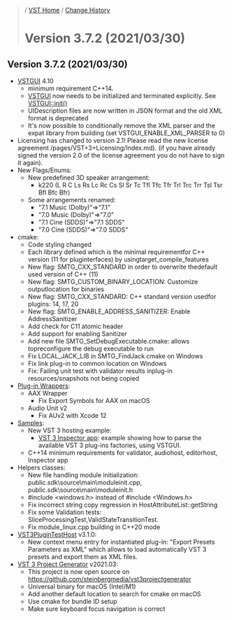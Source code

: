 >/ [VST Home](../) / [Change History](./Index.md)
>
># Version 3.7.2 (2021/03/30)

## Version 3.7.2 (2021/03/30)

- [VSTGUI](../What+is+the+VST+3+SDK/VSTGUI.md) 4.10
  - minimum requirement C++14.
  - [VSTGUI](https://steinbergmedia.github.io/vst3_doc/vstgui/html/namespace_v_s_t_g_u_i.html) now needs to be initialized and terminated explicitly. See [VSTGUI::init()](https://steinbergmedia.github.io/vst3_doc/vstgui/html/group__new__in__4__10.html)
  - UIDescription files are now written in JSON format and the old XML format is deprecated
  - It's now possible to conditionally remove the XML parser and the expat library from building (set VSTGUI_ENABLE_XML_PARSER to 0)
- Licensing has changed to version 2.1! Please read the new license agreement /pages/VST+3+Licensing/Index.md). (if you have already signed the version 2.0 of the license agreement you do not have to sign it again).
- New Flags/Enums:
  - New predefined 3D speaker arrangement:
    - k220 (L R C Ls Rs Lc Rc Cs Sl Sr Tc Tfl Tfc Tfr Trl Trc Trr Tsl Tsr Bfl Bfc Bfr)
  - Some arrangements renamed:
    - "7.1 Music (Dolby)"=>"7.1"
    - "7.0 Music (Dolby)"=>"7.0"
    - "7.1 Cine (SDDS)"=>"7.1 SDDS"
    - "7.0 Cine (SDDS)"=>"7.0 SDDS"
- cmake:
  - Code styling changed
  - Each library defined which is the minimal requirementfor C++ version (11 for pluginterfaces) by usingtarget_compile_features
  - New flag: SMTG_CXX_STANDARD in order to overwrite thedefault used version of C++ (11)
  - New flag: SMTG_CUSTOM_BINARY_LOCATION: Customize outputlocation for binaries
  - New flag: SMTG_CXX_STANDARD: C++ standard version usedfor plugins: 14, 17, 20
  - New flag: SMTG_ENABLE_ADDRESS_SANITIZER: Enable AddressSanitizer
  - Add check for C11 atomic header
  - Add support for enabling Sanitizer
  - Add new file SMTG_SetDebugExecutable.cmake: allows topreconfigure the debug executable to run
  - Fix LOCAL_JACK_LIB in SMTG_FindJack.cmake on Windows
  - Fix link plug-in to common location on Windows
  - Fix: Failing unit test with validator results inplug-in resources/snapshots not being copied
- [Plug-in Wrappers](../What+is+the+VST+3+SDK/Wrappers/Index.md):
  - AAX Wrapper
    - Fix Export Symbols for AAX on macOS
  - Audio Unit v2
    - Fix AUv2 with Xcode 12
- [Samples](../What+is+the+VST+3+SDK/Plug-in+Examples.md):
  - New VST 3 hosting example:
    - [VST 3 Inspector app](../What+is+the+VST+3+SDK/Index.md): example showing how to parse the available VST 3 plug-ins factories, using VSTGUI.
  - C++14 minimum requirements for validator, audiohost, editorhost, Inspector app
- Helpers classes:
  - New file handling module initialization: public.sdk\source\main\moduleinit.cpp, public.sdk\source\main\moduleinit.h
  - #include <windows.h> instead of #include <Windows.h>
  - Fix incorrect string copy regression in HostAttributeList::getString
  - Fix some Validation tests: SliceProcessingTest,ValidStateTransitionTest.
  - Fix module_linux.cpp building in C++20 mode
- [VST3PluginTestHost](../What+is+the+VST+3+SDK/Plug-in+Test+Host.md) v3.1.0:
  - New context menu entry for instantiated plug-in: "Export Presets Parameters as XML" which allows to load automatically VST 3 presets and export them as XML files.
- [VST 3 Project Generator](../What+is+the+VST+3+SDK/Project+Generator.md) v2021.03:
  - This project is now open source on <https://github.com/steinbergmedia/vst3projectgenerator>
  - Universal binary for macOS (Intel/M1)
  - Add another default location to search for cmake on macOS
  - Use cmake for bundle ID setup
  - Make sure keyboard focus navigation is correct
